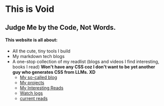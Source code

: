 # This is Void
## Judge Me by the Code, Not Words.
#### This website is all about:
- All the cute, tiny tools I build
- My markdown tech blogs
- A one-stop collection of my readlist (blogs and videos I find interesting, books I read)
**Won't have any CSS coz I don't want to be yet another guy who generates CSS from LLMs. XD**
  - [My so-called blog](./blog/blogs.html)
  - [My projects](./projects/projects.html)
  - [My Interesting Reads](./readlogs/readlog.html)
  - [Watch logs](./watchlog/watchlog.html)
  - [current reads](./reads/reads.html)
